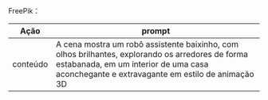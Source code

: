 FreePik：

|   Ação   | prompt                                                                                                                                                                                                                                                                         |
| :------: | ------------------------------------------------------------------------------------------------------------------------------------------------------------------------------------------------------------------------------------------------------------------------------ |
| conteúdo | A cena mostra um robô assistente baixinho, com olhos brilhantes, explorando os arredores de forma estabanada, em um interior de uma casa aconchegante e extravagante em estilo de animação 3D |

